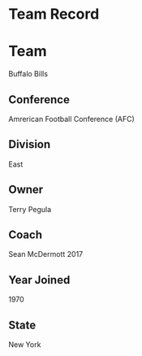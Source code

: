 # Team Record

# Team
Buffalo Bills

## Conference
Amrerican Football Conference (AFC)

## Division
East

## Owner
Terry Pegula

## Coach
Sean McDermott
2017

## Year Joined
1970

## State
New York